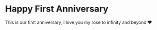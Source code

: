 # Happy First Anniversary 

This is our first anniversary, I love you my rose to infinity and beyond ❤️
